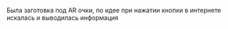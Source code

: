 Была заготовка под AR очки, по идее при нажатии кнопки в интернете искалась и выводилась информация
